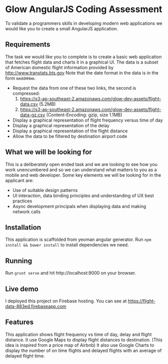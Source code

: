 # Glow AngularJS Coding Assessment
To validate a programmers skills in developing modern web applications we would
like you to create a small AngularJS application.

## Requirements
The task we would like you to complete is to create a basic web application that
fetches flight data and charts it in a graphical UI. The data is a subset of American
domestic flight information provided by http://www.transtats.bts.gov
Note that the date format in the data is in the form `mmddHHmm`.

* Request the data from one of these two links, the second is compressed:
  1. https://s3-ap-southeast-2.amazonaws.com/glow-dev-assets/flight-data.csv
  (5.2MB)
  1. https://s3-ap-southeast-2.amazonaws.com/glow-dev-assets/flight-data-gz.csv
  (Content-Encoding: gzip, size 1.1MB)
* Display a graphical representation of flight frequency versus time of day
* Display a graphical representation of the delay
* Display a graphical representation of the flight distance
* Allow the data to be filtered by destination airport code

## What we will be looking for
This is a deliberately open ended task and we are looking to see how you work unencumbered
and so we can understand what matters to you as a mobile and web developer. Some key elements
we will be looking for in the applicant are:
* Use of suitable design patterns
* UI interaction, data binding principles and understanding of UX best practices
* Async development principals when displaying data and making network calls

## Installation
This application is scaffolded from yeoman angular generator.
Run `npm install && bower install` to install dependencies we need.

## Running
Run `grunt serve` and hit http://localhost:9000 on your browser.

## Live demo
I deployed this project on Firebase hosting.
You can see at https://flight-data-883ed.firebaseapp.com

## Features
This application shows flight frequency vs time of day, delay and flight distance.
It use Google Maps to display flight distances to destination. (This idea is inspired from a price map of Airbnb)
It also use Google Charts to display the number of on time flights and delayed flights with an average of delayed flight time.
